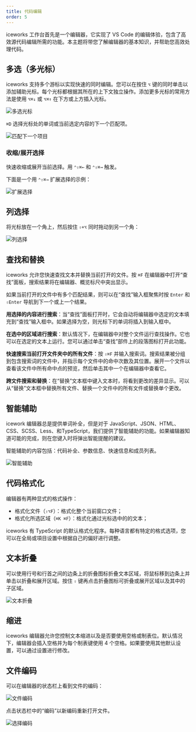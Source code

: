 ```yaml
---
title: 代码编辑
order: 5
---
```


iceworks 工作台首先是一个编辑器，它实现了 VS Code 的编辑体验，包含了高效源代码编辑所需的功能。本主题将带您了解编辑器的基本知识，并帮助您高效处理代码。

## 多选（多光标）

iceworks 支持多个游标以实现快速的同时编辑。您可以在按住 `⌥` 键的同时单击以添加辅助光标。每个光标都根据其所在的上下文独立操作。添加更多光标的常用方法是使用 `⌥⌘↓` 或 `⌥⌘↑` 在下方或上方插入光标。

![多选光标](https://img.alicdn.com/tfs/TB1rxNltfb2gK0jSZK9XXaEgFXa-447-182.gif)

`⌘D` 选择光标处的单词或当前选定内容的下一个匹配项。

![匹配下一个项目](https://img.alicdn.com/tfs/TB1zKlrta61gK0jSZFlXXXDKFXa-607-172.gif)

### 收缩/展开选择

快速收缩或展开当前选择。用 `⌃⇧⌘←` 和 `⌃⇧⌘→` 触发。

下面是一个用 `⌃⇧⌘→` 扩展选择的示例：

![扩展选择](https://img.alicdn.com/tfs/TB1dsNrthD1gK0jSZFKXXcJrVXa-515-230.gif)

## 列选择

将光标放在一个角上，然后按住 `⇧+⌥` 同时拖动到另一个角：

![列选择](https://img.alicdn.com/tfs/TB1oAtmteT2gK0jSZFvXXXnFXXa-601-266.gif)

## 查找和替换

iceworks 允许您快速查找文本并替换当前打开的文件。按 `⌘F` 在编辑器中打开“查找”面板，搜索结果将在编辑器、概览标尺中突出显示。

如果当前打开的文件中有多个匹配结果，则可以在“查找”输入框聚焦时按 `Enter` 和 `⇧Enter` 导航到下一个或上一个结果。

**用选择的内容进行搜索**：当“查找”面板打开时，它会自动将编辑器中选定的文本填充到“查找”输入框中。如果选择为空，则光标下的单词将插入到输入框中。

**在选中的区域进行搜索**：默认情况下，在编辑器中对整个文件运行查找操作。它也可以在选定的文本上运行。您可以通过单击“查找”部件上的段落图标打开此功能。

**快速搜索当前打开文件夹中的所有文件**：按 `⇧⌘F` 并输入搜索词。搜索结果被分组到包含搜索词的文件中，并指示每个文件中的命中次数及其位置。展开一个文件以查看该文件中所有命中点的预览，然后单击其中一个在编辑器中查看它。

**跨文件搜索和替换**：在“替换”文本框中键入文本时，将看到更改的差异显示。可以从“替换”文本框中替换所有文件、替换一个文件中的所有文件或替换单个更改。

## 智能辅助

icework 编辑器总是提供单词补全，但是对于 JavaScript、JSON、HTML、CSS、SCSS、Less、和TypeScript，我们提供了智能辅助的功能。如果编辑器知道可能的完成，则在您键入时将弹出智能提醒的建议。

智能辅助的内容包括：代码补全、参数信息、快速信息和成员列表。

![智能辅助](https://img.alicdn.com/tfs/TB1_aN4tlv0gK0jSZKbXXbK2FXa-777-305.gif)

## 代码格式化

编辑器有两种显式的格式操作：

- 格式化文件（`⇧⌥F`）：格式化整个当前窗口文件；
- 格式化所选区域（`⌘K ⌘F`）：格式化通过光标选中的的文本；

iceworks 有 TypeScript 的默认格式化程序。每种语言都有特定的格式选项，您可以在全局或項目设置中根据自己的偏好进行调整。

## 文本折叠

可以使用行号和行首之间的边条上的折叠图标折叠文本区域，将鼠标移到边条上并单击以折叠和展开区域。按住 `⇧` 键再点击折叠图标可折叠或展开区域以及其中的子区域。

![文本折叠](https://img.alicdn.com/tfs/TB1Pe8ttX67gK0jSZPfXXahhFXa-668-290.png)

## 缩进

iceworks 编辑器允许您控制文本缩进以及是否要使用空格或制表位。默认情况下，编辑器会插入空格并为每个制表键使用 4 个空格。如果要使用其他默认设置，可以通过设置进行修改。

## 文件编码

可以在编辑器的状态栏上看到文件的编码：

![文件编码](https://img.alicdn.com/tfs/TB1BEB9toY1gK0jSZFCXXcwqXXa-255-46.png)

点击状态栏中的“编码”以新编码重新打开文件。

![选择编码](https://img.alicdn.com/tfs/TB1Khx5toH1gK0jSZSyXXXtlpXa-489-330.png)
